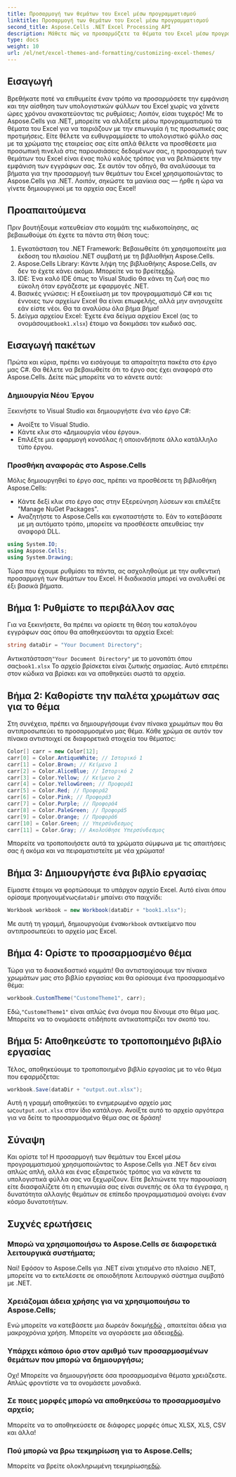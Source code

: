 ```yaml
---
title: Προσαρμογή των θεμάτων του Excel μέσω προγραμματισμού
linktitle: Προσαρμογή των θεμάτων του Excel μέσω προγραμματισμού
second_title: Aspose.Cells .NET Excel Processing API
description: Μάθετε πώς να προσαρμόζετε τα θέματα του Excel μέσω προγραμματισμού χρησιμοποιώντας το Aspose.Cells για .NET με αυτόν τον περιεκτικό οδηγό. Βελτιώστε τα υπολογιστικά φύλλα σας.
type: docs
weight: 10
url: /el/net/excel-themes-and-formatting/customizing-excel-themes/
---
```

## Εισαγωγή
Βρεθήκατε ποτέ να επιθυμείτε έναν τρόπο να προσαρμόσετε την εμφάνιση και την αίσθηση των υπολογιστικών φύλλων του Excel χωρίς να χάνετε ώρες χρόνου ανακατεύοντας τις ρυθμίσεις; Λοιπόν, είσαι τυχερός! Με το Aspose.Cells για .NET, μπορείτε να αλλάξετε μέσω προγραμματισμού τα θέματα του Excel για να ταιριάζουν με την επωνυμία ή τις προσωπικές σας προτιμήσεις. Είτε θέλετε να ευθυγραμμίσετε το υπολογιστικό φύλλο σας με τα χρώματα της εταιρείας σας είτε απλά θέλετε να προσθέσετε μια προσωπική πινελιά στις παρουσιάσεις δεδομένων σας, η προσαρμογή των θεμάτων του Excel είναι ένας πολύ καλός τρόπος για να βελτιώσετε την εμφάνιση των εγγράφων σας. Σε αυτόν τον οδηγό, θα αναλύσουμε τα βήματα για την προσαρμογή των θεμάτων του Excel χρησιμοποιώντας το Aspose.Cells για .NET. Λοιπόν, σηκώστε τα μανίκια σας — ήρθε η ώρα να γίνετε δημιουργικοί με τα αρχεία σας Excel!
## Προαπαιτούμενα
Πριν βουτήξουμε κατευθείαν στο κομμάτι της κωδικοποίησης, ας βεβαιωθούμε ότι έχετε τα πάντα στη θέση τους:
1. Εγκατάσταση του .NET Framework: Βεβαιωθείτε ότι χρησιμοποιείτε μια έκδοση του πλαισίου .NET συμβατή με τη βιβλιοθήκη Aspose.Cells.
2. Aspose.Cells Library: Κάντε λήψη της βιβλιοθήκης Aspose.Cells, αν δεν το έχετε κάνει ακόμα. Μπορείτε να το βρείτε[εδώ](https://releases.aspose.com/cells/net/). 
3. IDE: Ένα καλό IDE όπως το Visual Studio θα κάνει τη ζωή σας πιο εύκολη όταν εργάζεστε με εφαρμογές .NET.
4. Βασικές γνώσεις: Η εξοικείωση με τον προγραμματισμό C# και τις έννοιες των αρχείων Excel θα είναι επωφελής, αλλά μην ανησυχείτε εάν είστε νέοι. Θα τα αναλύσω όλα βήμα βήμα!
5.  Δείγμα αρχείου Excel: Έχετε ένα δείγμα αρχείου Excel (ας το ονομάσουμε`book1.xlsx`) έτοιμο να δοκιμάσει τον κωδικό σας.
## Εισαγωγή πακέτων
Πρώτα και κύρια, πρέπει να εισάγουμε τα απαραίτητα πακέτα στο έργο μας C#. Θα θέλετε να βεβαιωθείτε ότι το έργο σας έχει αναφορά στο Aspose.Cells. Δείτε πώς μπορείτε να το κάνετε αυτό:
### Δημιουργία Νέου Έργου
Ξεκινήστε το Visual Studio και δημιουργήστε ένα νέο έργο C#:
- Ανοίξτε το Visual Studio.
- Κάντε κλικ στο «Δημιουργία νέου έργου».
- Επιλέξτε μια εφαρμογή κονσόλας ή οποιονδήποτε άλλο κατάλληλο τύπο έργου.
### Προσθήκη αναφοράς στο Aspose.Cells
Μόλις δημιουργηθεί το έργο σας, πρέπει να προσθέσετε τη βιβλιοθήκη Aspose.Cells:
- Κάντε δεξί κλικ στο έργο σας στην Εξερεύνηση λύσεων και επιλέξτε "Manage NuGet Packages".
- Αναζητήστε το Aspose.Cells και εγκαταστήστε το. Εάν το κατεβάσατε με μη αυτόματο τρόπο, μπορείτε να προσθέσετε απευθείας την αναφορά DLL.
```csharp
using System.IO;
using Aspose.Cells;
using System.Drawing;
``` 
Τώρα που έχουμε ρυθμίσει τα πάντα, ας ασχοληθούμε με την αυθεντική προσαρμογή των θεμάτων του Excel. Η διαδικασία μπορεί να αναλυθεί σε έξι βασικά βήματα. 
## Βήμα 1: Ρυθμίστε το περιβάλλον σας
Για να ξεκινήσετε, θα πρέπει να ορίσετε τη θέση του καταλόγου εγγράφων σας όπου θα αποθηκεύονται τα αρχεία Excel:
```csharp
string dataDir = "Your Document Directory";
```
 Αντικατάσταση`"Your Document Directory"` με το μονοπάτι όπου σας`book1.xlsx` Το αρχείο βρίσκεται είναι ζωτικής σημασίας. Αυτό επιτρέπει στον κώδικα να βρίσκει και να αποθηκεύει σωστά τα αρχεία. 
## Βήμα 2: Καθορίστε την παλέτα χρωμάτων σας για το θέμα
Στη συνέχεια, πρέπει να δημιουργήσουμε έναν πίνακα χρωμάτων που θα αντιπροσωπεύει το προσαρμοσμένο μας θέμα. Κάθε χρώμα σε αυτόν τον πίνακα αντιστοιχεί σε διαφορετικά στοιχεία του θέματος:
```csharp
Color[] carr = new Color[12];
carr[0] = Color.AntiqueWhite; // Ιστορικό 1
carr[1] = Color.Brown; // Κείμενο 1
carr[2] = Color.AliceBlue; // Ιστορικό 2
carr[3] = Color.Yellow; // Κείμενο 2
carr[4] = Color.YellowGreen; // Προφορά1
carr[5] = Color.Red; // Προφορά2
carr[6] = Color.Pink; // Προφορά3
carr[7] = Color.Purple; // Προφορά4
carr[8] = Color.PaleGreen; // Προφορά5
carr[9] = Color.Orange; // Προφορά6
carr[10] = Color.Green; // Υπερσύνδεσμος
carr[11] = Color.Gray; // Ακολούθησε Υπερσύνδεσμος
```
Μπορείτε να τροποποιήσετε αυτά τα χρώματα σύμφωνα με τις απαιτήσεις σας ή ακόμα και να πειραματιστείτε με νέα χρώματα!
## Βήμα 3: Δημιουργήστε ένα βιβλίο εργασίας
 Είμαστε έτοιμοι να φορτώσουμε το υπάρχον αρχείο Excel. Αυτό είναι όπου ορίσαμε προηγουμένως`dataDir` μπαίνει στο παιχνίδι:
```csharp
Workbook workbook = new Workbook(dataDir + "book1.xlsx");
```
 Με αυτή τη γραμμή, δημιουργούμε ένα`Workbook` αντικείμενο που αντιπροσωπεύει το αρχείο μας Excel. 
## Βήμα 4: Ορίστε το προσαρμοσμένο θέμα
Τώρα για το διασκεδαστικό κομμάτι! Θα αντιστοιχίσουμε τον πίνακα χρωμάτων μας στο βιβλίο εργασίας και θα ορίσουμε ένα προσαρμοσμένο θέμα:
```csharp
workbook.CustomTheme("CustomeTheme1", carr);
```
 Εδώ,`"CustomeTheme1"` είναι απλώς ένα όνομα που δίνουμε στο θέμα μας. Μπορείτε να το ονομάσετε οτιδήποτε αντικατοπτρίζει τον σκοπό του. 
## Βήμα 5: Αποθηκεύστε το τροποποιημένο βιβλίο εργασίας
Τέλος, αποθηκεύουμε το τροποποιημένο βιβλίο εργασίας με το νέο θέμα που εφαρμόζεται:
```csharp
workbook.Save(dataDir + "output.out.xlsx");
```
 Αυτή η γραμμή αποθηκεύει το ενημερωμένο αρχείο μας ως`output.out.xlsx` στον ίδιο κατάλογο. Ανοίξτε αυτό το αρχείο αργότερα για να δείτε το προσαρμοσμένο θέμα σας σε δράση!
## Σύναψη
Και ορίστε το! Η προσαρμογή των θεμάτων του Excel μέσω προγραμματισμού χρησιμοποιώντας το Aspose.Cells για .NET δεν είναι απλώς απλή, αλλά και ένας εξαιρετικός τρόπος για να κάνετε τα υπολογιστικά φύλλα σας να ξεχωρίζουν. Είτε βελτιώνετε την παρουσίαση είτε διασφαλίζετε ότι η επωνυμία σας είναι συνεπής σε όλα τα έγγραφα, η δυνατότητα αλλαγής θεμάτων σε επίπεδο προγραμματισμού ανοίγει έναν κόσμο δυνατοτήτων.
## Συχνές ερωτήσεις
### Μπορώ να χρησιμοποιήσω το Aspose.Cells σε διαφορετικά λειτουργικά συστήματα;  
Ναί! Εφόσον το Aspose.Cells για .NET είναι χτισμένο στο πλαίσιο .NET, μπορείτε να το εκτελέσετε σε οποιοδήποτε λειτουργικό σύστημα συμβατό με .NET.
### Χρειάζομαι άδεια χρήσης για να χρησιμοποιήσω το Aspose.Cells;  
 Ενώ μπορείτε να κατεβάσετε μια δωρεάν δοκιμή[εδώ](https://releases.aspose.com/) , απαιτείται άδεια για μακροχρόνια χρήση. Μπορείτε να αγοράσετε μια άδεια[εδώ](https://purchase.aspose.com/buy).
### Υπάρχει κάποιο όριο στον αριθμό των προσαρμοσμένων θεμάτων που μπορώ να δημιουργήσω;  
Οχι! Μπορείτε να δημιουργήσετε όσα προσαρμοσμένα θέματα χρειάζεστε. Απλώς φροντίστε να τα ονομάσετε μοναδικά.
### Σε ποιες μορφές μπορώ να αποθηκεύσω το προσαρμοσμένο αρχείο;  
Μπορείτε να το αποθηκεύσετε σε διάφορες μορφές όπως XLSX, XLS, CSV και άλλα!
### Πού μπορώ να βρω τεκμηρίωση για το Aspose.Cells;  
Μπορείτε να βρείτε ολοκληρωμένη τεκμηρίωση[εδώ](https://reference.aspose.com/cells/net/).